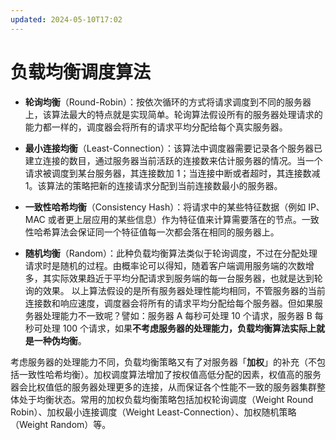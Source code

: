 ```yaml
---
updated: 2024-05-10T17:02
---
```

# 负载均衡调度算法
- **轮询均衡**（Round-Robin）：按依次循环的方式将请求调度到不同的服务器上，该算法最大的特点就是实现简单。轮询算法假设所有的服务器处理请求的能力都一样的，调度器会将所有的请求平均分配给每个真实服务器。
    
- **最小连接均衡**（Least-Connection）：该算法中调度器需要记录各个服务器已建立连接的数目，通过服务器当前活跃的连接数来估计服务器的情况。当一个请求被调度到某台服务器，其连接数加 1；当连接中断或者超时，其连接数减 1。该算法的策略把新的连接请求分配到当前连接数最小的服务器。
    
- **一致性哈希均衡**（Consistency Hash）：将请求中的某些特征数据（例如 IP、MAC 或者更上层应用的某些信息）作为特征值来计算需要落在的节点。一致性哈希算法会保证同一个特征值每一次都会落在相同的服务器上。
    
- **随机均衡**（Random）：此种负载均衡算法类似于轮询调度，不过在分配处理请求时是随机的过程。由概率论可以得知，随着客户端调用服务端的次数增多，其实际效果趋近于平均分配请求到服务端的每一台服务器，也就是达到轮询的效果。
以上算法假设的是所有服务器处理性能均相同，不管服务器的当前连接数和响应速度，调度器会将所有的请求平均分配给每个服务器。但如果服务器处理能力不一致呢？譬如：服务器 A 每秒可处理 10 个请求，服务器 B 每秒可处理 100 个请求，如果**不考虑服务器的处理能力，负载均衡算法实际上就是一种伪均衡**。

考虑服务器的处理能力不同，负载均衡策略又有了对服务器「**加权**」的补充（不包括一致性哈希均衡）。加权调度算法增加了按权值高低分配的因素，权值高的服务器会比权值低的服务器处理更多的连接，从而保证各个性能不一致的服务器集群整体处于均衡状态。常用的加权负载均衡策略包括加权轮询调度（Weight Round Robin）、加权最小连接调度（Weight Least-Connection）、加权随机策略（Weight Random）等。